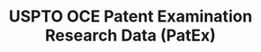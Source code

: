 ---
bigquery: https://console.cloud.google.com/bigquery?p=patents-public-data&d=uspto_oce_pair&page=dataset
citation: 'Graham, S. Marco, A., and Miller, A. (2015). “The USPTO Patent Examination
  Research Dataset: A Window on the Process of Patent Examination.”'
contributors: Graham, S. Marco, A., Miller, A.
cost: None
description: The latest version of PatEx (referred to below as the 2020 release) contains
  detailed information on nearly 11.9 million publicly-viewable provisional and non-provisional
  patent applications to the USPTO and over 4.6 million Patent Cooperation Treaty
  (PCT) applications. It is based on data that OCE downloaded from the Patent Examination
  Data System (PEDS) in April, 2021. The PEDS data are sourced from Public PAIR. The
  first time that OCE used PEDS as the basis of PatEx was for the 2019 release. We
  took the PEDS data and organized it into the familiar PatEx data files, which are
  based on the organization of the Public PAIR portal. The data files include information
  on each application’s characteristics, prosecution history, continuation history,
  claims of foreign priority, patent term adjustment history, publication history,
  and correspondence address information.
documentation: 'For the 2019 and later releases, new technical documentation is available
  https://www.uspto.gov/sites/default/files/documents/PatEx-2019-Technical-Doc.pdf


  A document describing the 2014-2017 data sets is available and can be cited as:
  Graham, Stuart J.H. and Marco, Alan C. and Miller, Richard, The USPTO Patent Examination
  Research Dataset: A Window on the Process of Patent Examination (November 30, 2015).
  Available at SSRN: https://ssrn.com/abstract=2702637.'
last_edit: Mon, 04 Apr 2022 19:06:22 GMT
location: https://www.uspto.gov/ip-policy/economic-research/research-datasets/patent-examination-research-dataset-public-pair
maintained_by: EconomicsData@uspto.gov
related_publications: https://ssrn.com/abstract=29956744, https://ssrn.com/abstract=2702637
schema_fields: '[''inventor_name_middle'', ''wipo_pub_number'', ''status_description'',
  ''uspc_class'', ''foreign_parent_id'', ''patent_issue_date'', ''customer_number'',
  ''correspondence_country_code'', ''inventor_name_last'', ''earliest_pgpub_number'',
  ''examiner_name_last'', ''application_type'', ''correspondence_city'', ''child_filing_date'',
  ''patent_number'', ''aia_first_to_file'', ''atty_docket_number'', ''correspondence_street_line_2'',
  ''foreign_parent_date'', ''inventor_address_type'', ''examiner_name_middle'', ''correspondence_region_code'',
  ''examiner_art_unit'', ''parent_country_code'', ''correspondence_name_line_2'',
  ''uspc_subclass'', ''appl_status_code'', ''inventor_region_code'', ''inventor_country_code'',
  ''earliest_pgpub_date'', ''recorded_date'', ''correspondence_region_name'', ''inventor_name_first'',
  ''correspondence_name_line_1'', ''invention_subject_matter'', ''parent_application_number'',
  ''status_code'', ''child_application_number'', ''correspondence_street_line_1'',
  ''sequence_number'', ''continuation_type'', ''filing_date'', ''examiner_name_first'',
  ''application_number_pair'', ''examiner_id'', ''correspondence_country_name'', ''correspondence_postal_code'',
  ''confirm_number'', ''file_location_date'', ''invention_title'', ''file_location'',
  ''abandon_date'', ''parent_filing_date'', ''event_code'', ''small_entity_indicator'',
  ''event_description'', ''parent_country'', ''inventor_rank'', ''application_number'',
  ''wipo_pub_date'', ''disposal_type'', ''appl_status_date'', ''inventor_country_name'']'
shortname: patex
tags:
- patents
- legal
- history
terms_of_use: 'USPTO’s online databases are not designed or intended to be a source
  for bulk downloads of USPTO data when accessed through the website’s interfaces.
  Individuals, companies, IP addresses, or blocks of IP addresses who, in effect,
  deny or decrease service by generating unusually high numbers of database accesses
  (searches, pages, or hits), whether generated manually or in an automated fashion,
  may be denied access to USPTO servers without notice.


  Bulk data products may be separately obtained from the USPTO, either for free or
  at the cost of dissemination. For details, see information on Electronic Bulk Data
  Products: https://www.uspto.gov/learning-and-resources/electronic-bulk-data-products'
title: USPTO OCE Patent Examination Research Data (PatEx)
uuid: 4342caa7-23af-420c-b2f6-6088f133df6a
---